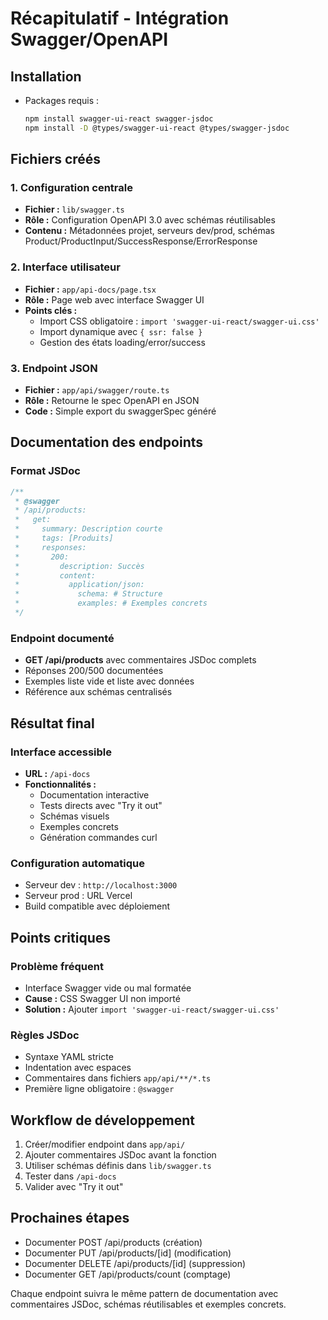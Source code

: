 # Récapitulatif - Intégration Swagger/OpenAPI

## Installation

- Packages requis :
  ```bash
  npm install swagger-ui-react swagger-jsdoc
  npm install -D @types/swagger-ui-react @types/swagger-jsdoc
  ```

## Fichiers créés

### 1. Configuration centrale
- **Fichier :** `lib/swagger.ts`
- **Rôle :** Configuration OpenAPI 3.0 avec schémas réutilisables
- **Contenu :** Métadonnées projet, serveurs dev/prod, schémas Product/ProductInput/SuccessResponse/ErrorResponse

### 2. Interface utilisateur
- **Fichier :** `app/api-docs/page.tsx`
- **Rôle :** Page web avec interface Swagger UI
- **Points clés :** 
  - Import CSS obligatoire : `import 'swagger-ui-react/swagger-ui.css'`
  - Import dynamique avec `{ ssr: false }`
  - Gestion des états loading/error/success

### 3. Endpoint JSON
- **Fichier :** `app/api/swagger/route.ts`
- **Rôle :** Retourne le spec OpenAPI en JSON
- **Code :** Simple export du swaggerSpec généré

## Documentation des endpoints

### Format JSDoc
```typescript
/**
 * @swagger
 * /api/products:
 *   get:
 *     summary: Description courte
 *     tags: [Produits]
 *     responses:
 *       200:
 *         description: Succès
 *         content:
 *           application/json:
 *             schema: # Structure
 *             examples: # Exemples concrets
 */
```

### Endpoint documenté
- **GET /api/products** avec commentaires JSDoc complets
- Réponses 200/500 documentées
- Exemples liste vide et liste avec données
- Référence aux schémas centralisés

## Résultat final

### Interface accessible
- **URL :** `/api-docs`
- **Fonctionnalités :**
  - Documentation interactive
  - Tests directs avec "Try it out"
  - Schémas visuels
  - Exemples concrets
  - Génération commandes curl

### Configuration automatique
- Serveur dev : `http://localhost:3000`
- Serveur prod : URL Vercel
- Build compatible avec déploiement

## Points critiques

### Problème fréquent
- Interface Swagger vide ou mal formatée
- **Cause :** CSS Swagger UI non importé
- **Solution :** Ajouter `import 'swagger-ui-react/swagger-ui.css'`

### Règles JSDoc
- Syntaxe YAML stricte
- Indentation avec espaces
- Commentaires dans fichiers `app/api/**/*.ts`
- Première ligne obligatoire : `@swagger`

## Workflow de développement

1. Créer/modifier endpoint dans `app/api/`
2. Ajouter commentaires JSDoc avant la fonction
3. Utiliser schémas définis dans `lib/swagger.ts`
4. Tester dans `/api-docs`
5. Valider avec "Try it out"

## Prochaines étapes

- Documenter POST /api/products (création)
- Documenter PUT /api/products/[id] (modification)
- Documenter DELETE /api/products/[id] (suppression)
- Documenter GET /api/products/count (comptage)

Chaque endpoint suivra le même pattern de documentation avec commentaires JSDoc, schémas réutilisables et exemples concrets.
